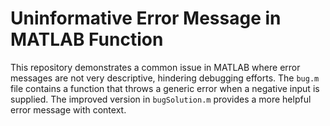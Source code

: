 # Uninformative Error Message in MATLAB Function

This repository demonstrates a common issue in MATLAB where error messages are not very descriptive, hindering debugging efforts.  The `bug.m` file contains a function that throws a generic error when a negative input is supplied. The improved version in `bugSolution.m` provides a more helpful error message with context.